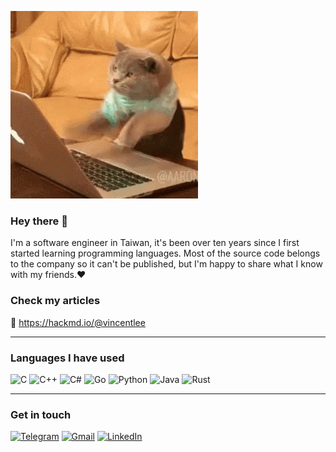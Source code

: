 ![](https://raw.githubusercontent.com/weisunglee/weisunglee/master/coding.gif)

### Hey there 👋
I'm a software engineer in Taiwan, it's been over ten years since I first started learning programming languages. Most of the source code belongs to the company so it can't be published, but I'm happy to share what I know with my friends.:heart:

### Check my articles
:notebook: https://hackmd.io/@vincentlee


---
### Languages I have used
![C](https://img.shields.io/badge/-C-000000?style=flat&logo=C)
![C++](https://img.shields.io/badge/-C++-000000?style=flat&logo=C%2B%2B&logoColor=00599C)
![C#](https://img.shields.io/badge/-CSharp-000000?style=flat&logo=C-Sharp)
![Go](https://img.shields.io/badge/-Go-000000?style=flat&logo=Go)
![Python](https://img.shields.io/badge/-Python-000000?style=flat&logo=python)
![Java](https://img.shields.io/badge/-Java-000000?style=flat&logo=java)
![Rust](https://img.shields.io/badge/-Rust-000000?style=flat&logo=rust)

---

### Get in touch
[![Telegram](https://img.shields.io/badge/-TELEGRAM-2CA5E0?style=for-the-badge&logo=telegram&logoColor=white)](https://t.me/vincent_lee_tw)
[![Gmail](https://img.shields.io/badge/-GMAIL-D14836?style=for-the-badge&logo=gmail&logoColor=white)](mailto:weisunglee@gmail.com)
[![LinkedIn](https://img.shields.io/badge/-LINKEDIN-0077B5?style=for-the-badge&logo=linkedin&logoColor=white)](https://www.linkedin.com/in/vincent-lee-b81600139/)


<!--
**weisunglee/weisunglee** is a ✨ _special_ ✨ repository because its `README.md` (this file) appears on your GitHub profile.

Here are some ideas to get you started:

- 🔭 I’m currently working on ...
- 🌱 I’m currently learning ...
- 👯 I’m looking to collaborate on ...
- 🤔 I’m looking for help with ...
- 💬 Ask me about ...
- 📫 How to reach me: ...
- 😄 Pronouns: ...
- ⚡ Fun fact: ...
-->
